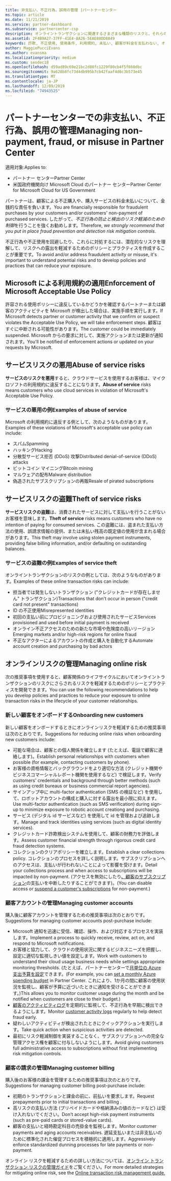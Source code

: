 ```yaml
---
title: 非支払い、不正行為、誤用の管理 |パートナーセンター
ms.topic: article
ms.date: 11/21/2019
ms.service: partner-dashboard
ms.subservice: partnercenter-csp
description: オンライントランザクションに関連するさまざまな種類のリスクと、それらのリスクを管理して軽減するためのベストプラクティスについて学習することが重要です。
ms.assetid: 2F4B9A27-37FF-41E4-8A26-5EAE88DD8A49
keywords: 詐欺, 不正使用, 使用条件, 利用規約, 未払い, 顧客が料金を支払わない, オンライン リスク, サービスの盗用, サービスの不正使用, サブスクリプションの一時停止,
author: MaggiePucciEvans
ms.author: evansma
ms.localizationpriority: medium
ms.custom: seodec18
ms.openlocfilehash: d59ad89c69e21bc2d88fc1229f80cb4f5f660dbc
ms.sourcegitcommit: 9a628b8fc73d4db995b7cb42faaf4d6c3b573e45
ms.translationtype: MT
ms.contentlocale: ja-JP
ms.lasthandoff: 12/09/2019
ms.locfileid: "74943525"
---
```

# <a name="managing-non-payment-fraud-or-misuse-in-partner-center"></a><span data-ttu-id="14a6c-104">パートナーセンターでの非支払い、不正行為、誤用の管理</span><span class="sxs-lookup"><span data-stu-id="14a6c-104">Managing non-payment, fraud, or misuse in Partner Center</span></span>

<span data-ttu-id="14a6c-105">適用対象:</span><span class="sxs-lookup"><span data-stu-id="14a6c-105">Applies to:</span></span>

- <span data-ttu-id="14a6c-106">パートナー センター</span><span class="sxs-lookup"><span data-stu-id="14a6c-106">Partner Center</span></span>
- <span data-ttu-id="14a6c-107">米国政府機関向け Microsoft Cloud のパートナー センター</span><span class="sxs-lookup"><span data-stu-id="14a6c-107">Partner Center for Microsoft Cloud for US Government</span></span>

<span data-ttu-id="14a6c-108">パートナーは、顧客による不正購入や、購入サービスの料金未払いについて、金銭的な責任を負います。</span><span class="sxs-lookup"><span data-stu-id="14a6c-108">You are financially responsible for fraudulent purchases by your customers and/or customers' non-payment of purchased services.</span></span> <span data-ttu-id="14a6c-109">したがって、*不正行為の防止と検出のリスク軽減のための制御*を行うことを強くお勧めします。</span><span class="sxs-lookup"><span data-stu-id="14a6c-109">Therefore, *we strongly recommend that you put in place fraud prevention and detection risk mitigation controls*.</span></span>

<span data-ttu-id="14a6c-110">不正行為や不正使用を回避したり、これらに対処するには、潜在的なリスクを理解して、リスクへの露出を軽減するためのポリシーとプラクティスを作成することが重要です。</span><span class="sxs-lookup"><span data-stu-id="14a6c-110">To avoid and/or address fraudulent activity or misuse, it's important to understand potential risks and to develop policies and practices that can reduce your exposure.</span></span>

## <a name="enforcement-of-microsoft-acceptable-use-policy"></a><span data-ttu-id="14a6c-111">Microsoft による利用規約の適用</span><span class="sxs-lookup"><span data-stu-id="14a6c-111">Enforcement of Microsoft Acceptable Use Policy</span></span>

<span data-ttu-id="14a6c-112">許容される使用ポリシーに違反しているかどうかを確認するパートナーまたは顧客のアクティビティを Microsoft が検出した場合は、実施手順を実行します。</span><span class="sxs-lookup"><span data-stu-id="14a6c-112">If Microsoft detects partner or customer activity that we confirm or suspect violates the Acceptable Use Policy, we will take enforcement steps.</span></span> <span data-ttu-id="14a6c-113">顧客はすぐに中断される可能性があります。</span><span class="sxs-lookup"><span data-stu-id="14a6c-113">The customer could be immediately suspended.</span></span> <span data-ttu-id="14a6c-114">Microsoft からの要求に対して、実施アクションまたは更新が通知されます。</span><span class="sxs-lookup"><span data-stu-id="14a6c-114">You'll be notified of enforcement actions or updated on your requests by Microsoft.</span></span>

## <a name="abuse-of-service-risks"></a><span data-ttu-id="14a6c-115">サービスリスクの悪用</span><span class="sxs-lookup"><span data-stu-id="14a6c-115">Abuse of service risks</span></span>

<span data-ttu-id="14a6c-116">**サービスのリスクを悪用**すると、クラウドサービスを使用するお客様は、マイクロソフトの利用規約に違反することになります。</span><span class="sxs-lookup"><span data-stu-id="14a6c-116">**Abuse of service** risks means customers who use cloud services in violation of Microsoft's Acceptable Use Policy.</span></span>

### <a name="examples-of-abuse-of-service"></a><span data-ttu-id="14a6c-117">サービスの悪用の例</span><span class="sxs-lookup"><span data-stu-id="14a6c-117">Examples of abuse of service</span></span>

<span data-ttu-id="14a6c-118">Microsoft の利用規約に違反する例として、次のようなものがあります。</span><span class="sxs-lookup"><span data-stu-id="14a6c-118">Examples of these violations of Microsoft's acceptable use policy can include:</span></span>

- <span data-ttu-id="14a6c-119">スパム</span><span class="sxs-lookup"><span data-stu-id="14a6c-119">Spamming</span></span>
- <span data-ttu-id="14a6c-120">ハッキング</span><span class="sxs-lookup"><span data-stu-id="14a6c-120">Hacking</span></span>
- <span data-ttu-id="14a6c-121">分散型サービス拒否 (DDoS) 攻撃</span><span class="sxs-lookup"><span data-stu-id="14a6c-121">Distributed denial-of-service (DDoS) attacks</span></span>
- <span data-ttu-id="14a6c-122">ビットコイン マイニング</span><span class="sxs-lookup"><span data-stu-id="14a6c-122">Bitcoin mining</span></span>
- <span data-ttu-id="14a6c-123">マルウェアの配布</span><span class="sxs-lookup"><span data-stu-id="14a6c-123">Malware distribution</span></span>
- <span data-ttu-id="14a6c-124">偽造されたサブスクリプションの再販</span><span class="sxs-lookup"><span data-stu-id="14a6c-124">Resale of pirated subscriptions</span></span>

## <a name="theft-of-service-risks"></a><span data-ttu-id="14a6c-125">サービスリスクの盗難</span><span class="sxs-lookup"><span data-stu-id="14a6c-125">Theft of service risks</span></span>

<span data-ttu-id="14a6c-126">**サービスリスクの盗難**は、消費されたサービスに対して支払いを行うことがないお客様を意味します。</span><span class="sxs-lookup"><span data-stu-id="14a6c-126">**Theft of service** risks means customers who have no intention of paying for consumed services.</span></span> <span data-ttu-id="14a6c-127">この盗難には、盗まれた支払い方法の使用、誤請求情報の提供、または未払い残高の既定値の使用が含まれる場合があります。</span><span class="sxs-lookup"><span data-stu-id="14a6c-127">This theft may involve using stolen payment instruments, providing false billing information, and/or defaulting on outstanding balances.</span></span>

### <a name="examples-of-service-theft"></a><span data-ttu-id="14a6c-128">サービスの盗難の例</span><span class="sxs-lookup"><span data-stu-id="14a6c-128">Examples of service theft</span></span>

<span data-ttu-id="14a6c-129">オンライントランザクションのリスクの例としては、次のようなものがあります。</span><span class="sxs-lookup"><span data-stu-id="14a6c-129">Examples of these online transaction risks can include:</span></span>

- <span data-ttu-id="14a6c-130">担当者では発生しないトランザクション ("クレジットカードが存在しません" トランザクション)</span><span class="sxs-lookup"><span data-stu-id="14a6c-130">Transactions that don't occur in person ("credit card not present" transactions)</span></span>
- <span data-ttu-id="14a6c-131">ID の不正使用</span><span class="sxs-lookup"><span data-stu-id="14a6c-131">Misrepresented identities</span></span>
- <span data-ttu-id="14a6c-132">初回の支払い前にプロビジョニングおよび使用されたサービス</span><span class="sxs-lookup"><span data-stu-id="14a6c-132">Services provisioned and used before initial payment is received</span></span>
- <span data-ttu-id="14a6c-133">オンライン不正アクセスのための新たな市場や危険度の高いリージョン</span><span class="sxs-lookup"><span data-stu-id="14a6c-133">Emerging markets and/or high-risk regions for online fraud</span></span>
- <span data-ttu-id="14a6c-134">不正なアクターによるアカウントの作成と購入を自動化する</span><span class="sxs-lookup"><span data-stu-id="14a6c-134">Automate account creation and purchasing by bad actors</span></span>

## <a name="managing-online-risk"></a><span data-ttu-id="14a6c-135">オンラインリスクの管理</span><span class="sxs-lookup"><span data-stu-id="14a6c-135">Managing online risk</span></span>

<span data-ttu-id="14a6c-136">次の推奨事項を使用すると、顧客関係のライフサイクルにおいてオンライントランザクションのリスクにさらされるリスクを軽減するためのポリシーとプラクティスを開発できます。</span><span class="sxs-lookup"><span data-stu-id="14a6c-136">You can use the following recommendations to help you develop policies and practices to reduce your exposure to online transaction risks in the lifecycle of your customer relationships.</span></span>

### <a name="onboarding-new-customers"></a><span data-ttu-id="14a6c-137">新しい顧客をオンボードする</span><span class="sxs-lookup"><span data-stu-id="14a6c-137">Onboarding new customers</span></span>

<span data-ttu-id="14a6c-138">新しい顧客をオンボードするときにオンラインリスクを軽減するための推奨事項は次のとおりです。</span><span class="sxs-lookup"><span data-stu-id="14a6c-138">Suggestions for reducing online risks when onboarding new customers include:</span></span>

- <span data-ttu-id="14a6c-139">可能な場合は、顧客との個人関係を確立します (たとえば、電話で顧客に連絡します)。</span><span class="sxs-lookup"><span data-stu-id="14a6c-139">Establish personal relationships with customers when possible (for example, contacting customers by phone).</span></span>
- <span data-ttu-id="14a6c-140">お客様の資格情報とバックグラウンドをより適切な方法 (クレジット機関やビジネスコマーシャルレポート機関を使用するなど) で検証します。</span><span class="sxs-lookup"><span data-stu-id="14a6c-140">Verify customers' credentials and background through better methods (such as using credit bureaus or business commercial report agencies).</span></span>
- <span data-ttu-id="14a6c-141">サインアップ中に multi-factor authentication (SMS の検証など) を使用して、ロボットアカウントの構成と購入に対する露出を最小限に抑えます。</span><span class="sxs-lookup"><span data-stu-id="14a6c-141">Use multi-factor authentication (such as SMS verification) during sign-up to minimize exposure to robotic account creationg and purchasing.</span></span>
- <span data-ttu-id="14a6c-142">サービス (デジタル id サービスなど) を使用して id を管理および追跡します。</span><span class="sxs-lookup"><span data-stu-id="14a6c-142">Manage and track identities using services (such as digital identity services).</span></span>
- <span data-ttu-id="14a6c-143">クレジットカード詐欺検出システムを使用して、顧客の財務力を評価します。</span><span class="sxs-lookup"><span data-stu-id="14a6c-143">Assess customer financial strength through rigorous credit card fraud detection systems.</span></span>
- <span data-ttu-id="14a6c-144">コレクションのクリアポリシーを確立します。</span><span class="sxs-lookup"><span data-stu-id="14a6c-144">Establish a clear collections policy.</span></span> <span data-ttu-id="14a6c-145">コレクションのプロセスを詳しく説明します。サブスクリプションへのアクセスは、支払いが行われないことによって影響を受けます。</span><span class="sxs-lookup"><span data-stu-id="14a6c-145">Detail your collections process and when access to subscriptions will be impacted by non-payment.</span></span> <span data-ttu-id="14a6c-146">(アクセスを無効にしたり[、顧客のサブスクリプション](suspend-a-subscription.md)の支払いを中断したりすることができます)。</span><span class="sxs-lookup"><span data-stu-id="14a6c-146">(You can disable access or [suspend a customer's subscriptions](suspend-a-subscription.md) for non-payment.)</span></span>

### <a name="managing-customer-accounts"></a><span data-ttu-id="14a6c-147">顧客アカウントの管理</span><span class="sxs-lookup"><span data-stu-id="14a6c-147">Managing customer accounts</span></span>

<span data-ttu-id="14a6c-148">購入後に顧客アカウントを管理するための推奨事項は次のとおりです。</span><span class="sxs-lookup"><span data-stu-id="14a6c-148">Suggestions for managing customer accounts post-purchase include:</span></span>

- <span data-ttu-id="14a6c-149">Microsoft 通知を迅速に受信、確認、操作、および対応するプロセスを実装します。</span><span class="sxs-lookup"><span data-stu-id="14a6c-149">Implement a process to quickly receive, review, act on, and respond to Microsoft notifications.</span></span>
- <span data-ttu-id="14a6c-150">お客様と協力して、クラウドの使用状況に関するビジネスニーズを把握し、設定に適切な監視しきい値を設定します。</span><span class="sxs-lookup"><span data-stu-id="14a6c-150">Work with customers to understand their cloud usage business needs while settings appropriate monitoring thresholds.</span></span> <span data-ttu-id="14a6c-151">(たとえば、パートナーセンターで[月単位の Azure 支出予算を設定](set-an-azure-spending-budget-for-your-customers.md)できます。</span><span class="sxs-lookup"><span data-stu-id="14a6c-151">(For example, you can [set a monthly Azure spending budget](set-an-azure-spending-budget-for-your-customers.md) in Partner Center.</span></span> <span data-ttu-id="14a6c-152">これにより、1か月の間に顧客の使用状況を監視し、顧客が予算に近づいたときに通知を受けることができます。)</span><span class="sxs-lookup"><span data-stu-id="14a6c-152">This allows you to monitor customer usage during the month and be notified when customers are close to their budget.)</span></span>
- <span data-ttu-id="14a6c-153">[顧客のアクティビティログ](activity-logs.md)を定期的に監視して、不正行為を早期に検出できるようにします。</span><span class="sxs-lookup"><span data-stu-id="14a6c-153">Monitor [customer activity logs](activity-logs.md) regularly to help detect fraud early.</span></span>
- <span data-ttu-id="14a6c-154">疑わしいアクティビティが検出されたときにクイックアクションを実行します。</span><span class="sxs-lookup"><span data-stu-id="14a6c-154">Take quick action when suspicious activities are detected.</span></span>
- <span data-ttu-id="14a6c-155">最初にリスク軽減制御を実装することなく、サブスクリプションへの完全な管理アクセス権を顧客に付与しないようにします。</span><span class="sxs-lookup"><span data-stu-id="14a6c-155">Avoid giving customers full administrative access to subscriptions without first implementing risk mitigation controls.</span></span>

### <a name="managing-customer-billing"></a><span data-ttu-id="14a6c-156">顧客の請求の管理</span><span class="sxs-lookup"><span data-stu-id="14a6c-156">Managing customer billing</span></span>

<span data-ttu-id="14a6c-157">購入後のお客様の課金を管理するための推奨事項は次のとおりです。</span><span class="sxs-lookup"><span data-stu-id="14a6c-157">Suggestions for managing customer billing post-purchase include:</span></span>

- <span data-ttu-id="14a6c-158">初期のトランザクションと課金の前に、前払いを要求します。</span><span class="sxs-lookup"><span data-stu-id="14a6c-158">Request prepayments prior to initial transactions and billing .</span></span>
- <span data-ttu-id="14a6c-159">高リスクの支払い方法 (プリペイドカードや格納済みの値のカードなど) は受け入れないでください。</span><span class="sxs-lookup"><span data-stu-id="14a6c-159">Don't accept high-risk payment instruments (such as pre-paid cards or stored-value cards).</span></span>
- <span data-ttu-id="14a6c-160">顧客の支払いと経時勘定科目の売掛金を監視します。</span><span class="sxs-lookup"><span data-stu-id="14a6c-160">Monitor customer payments and aging accounts receivables.</span></span> <span data-ttu-id="14a6c-161">遅延支払いまたは非支払いのために標準化された催促プロセスを積極的に適用します。</span><span class="sxs-lookup"><span data-stu-id="14a6c-161">Aggressively enforce standardized dunning processes for late payments or non-payment.</span></span>

<span data-ttu-id="14a6c-162">オンライン リスクを軽減するための詳しい方法については、[オンライン トランザクション リスクの管理ガイド](https://assets.windowsphone.com/7d885238-e13b-4f10-a682-3d5adacd2859/CSP-PartnerRiskGuide-APSFinal_InvariantCulture_Default.zip)をご覧ください。</span><span class="sxs-lookup"><span data-stu-id="14a6c-162">For more detailed strategies for mitigating online risk, see the [Online transaction risk management guide.](https://assets.windowsphone.com/7d885238-e13b-4f10-a682-3d5adacd2859/CSP-PartnerRiskGuide-APSFinal_InvariantCulture_Default.zip)</span></span>
